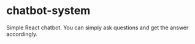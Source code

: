 # chatbot-system
Simple React chatbot. You can simply ask questions and get the answer accordingly.
